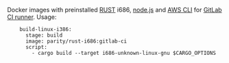 Docker images with preinstalled [RUST](https://www.rust-lang.org/) i686, [node.js](https://nodejs.org) and [AWS CLI](https://aws.amazon.com/ru/cli/) for [GitLab CI runner](https://gitlab.com/gitlab-org/gitlab-ci-multi-runner).
Usage:
```
    build-linux-i386:
      stage: build
      image: parity/rust-i686:gitlab-ci
      script:
        - cargo build --target i686-unknown-linux-gnu $CARGO_OPTIONS
```
